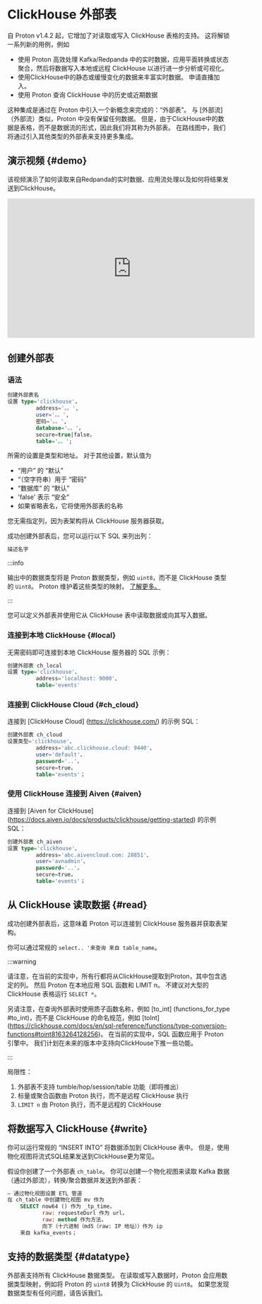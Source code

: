 # ClickHouse 外部表

自 Proton v1.4.2 起，它增加了对读取或写入 ClickHouse 表格的支持。 这将解锁一系列新的用例，例如

- 使用 Proton 高效处理 Kafka/Redpanda 中的实时数据，应用平面转换或状态聚合，然后将数据写入本地或远程 ClickHouse 以进行进一步分析或可视化。
- 使用ClickHouse中的静态或缓慢变化的数据来丰富实时数据。 申请直播加入。
- 使用 Proton 查询 ClickHouse 中的历史或近期数据

这种集成是通过在 Proton 中引入一个新概念来完成的：“外部表”。 与 [外部流]（外部流）类似，Proton 中没有保留任何数据。 但是，由于ClickHouse中的数据是表格，而不是数据流的形式，因此我们将其称为外部表。 在路线图中，我们将通过引入其他类型的外部表来支持更多集成。

## 演示视频 {#demo}

该视频演示了如何读取来自Redpanda的实时数据、应用流处理以及如何将结果发送到ClickHouse。

<iframe width="560" height="315" src="https://www.youtube.com/embed/ga_DmCujEpw?si=ja2tmlcCbqa6HhwT" title="YouTube video player" frameborder="0" allow="accelerometer; autoplay; clipboard-write; encrypted-media; gyroscope; picture-in-picture; web-share" allowfullscreen></iframe>

## 创建外部表

### 语法

```sql
创建外部表名
设置 type='clickhouse'，
         address='。。',
         user='。。',
         密码='。。',
         database='。。'，
         secure=true|false，
         table='。。';
```

所需的设置是类型和地址。 对于其他设置，默认值为

- “用户” 的 “默认”
- “（空字符串）用于 “密码”
- “数据库” 的 “默认”
- 'false' 表示 “安全”
- 如果省略表名，它将使用外部表的名称

您无需指定列，因为表架构将从 ClickHouse 服务器获取。

成功创建外部表后，您可以运行以下 SQL 来列出列：

```sql
描述名字
```

:::info

输出中的数据类型将是 Proton 数据类型，例如 `uint8`，而不是 ClickHouse 类型的 `Uint8`。 Proton 维护着这些类型的映射。 [了解更多。](#datatype)

:::

您可以定义外部表并使用它从 ClickHouse 表中读取数据或向其写入数据。

### 连接到本地 ClickHouse {#local}

无需密码即可连接到本地 ClickHouse 服务器的 SQL 示例：

```sql
创建外部表 ch_local
设置 type='clickhouse'、
         address='localhost: 9000'、
         table='events'
```

### 连接到 ClickHouse Cloud {#ch_cloud}

连接到 [ClickHouse Cloud] (https://clickhouse.com/) 的示例 SQL：

```sql
创建外部表 ch_cloud
设置类型='clickhouse'、
         address='abc.clickhouse.cloud: 9440'、
         user='default'、
         password='..'，
         secure=true，
         table='events'；
```

### 使用 ClickHouse 连接到 Aiven {#aiven}

连接到 [Aiven for ClickHouse] (https://docs.aiven.io/docs/products/clickhouse/getting-started) 的示例 SQL：

```sql
创建外部表 ch_aiven
设置 type='clickhouse'、
         address='abc.aivencloud.com: 28851'、
         user='avnadmin'、
         password='..'，
         secure=true，
         table='events'；
```

## 从 ClickHouse 读取数据 {#read}

成功创建外部表后，这意味着 Proton 可以连接到 ClickHouse 服务器并获取表架构。

你可以通过常规的 `select.. '来查询 来自 table_name`。

:::warning

请注意，在当前的实现中，所有行都将从ClickHouse提取到Proton，其中包含选定的列。 然后 Proton 在本地应用 SQL 函数和 LIMIT n。 不建议对大型的 ClickHouse 表格运行 `SELECT *`。

另请注意，在查询外部表时使用质子函数名称，例如 [to_int] (functions_for_type #to_int)，而不是 ClickHouse 的命名规范，例如 [toInt] (https://clickhouse.com/docs/en/sql-reference/functions/type-conversion-functions#toint8163264128256)。 在当前的实现中，SQL 函数应用于 Proton 引擎中。 我们计划在未来的版本中支持向ClickHouse下推一些功能。

:::

局限性：

1. 外部表不支持 tumble/hop/session/table 功能（即将推出）
2. 标量或聚合函数由 Proton 执行，而不是远程 ClickHouse 执行
3. `LIMIT n` 由 Proton 执行，而不是远程的 ClickHouse

## 将数据写入 ClickHouse {#write}

你可以运行常规的 “INSERT INTO” 将数据添加到 ClickHouse 表中。 但是，使用物化视图将流式SQL结果发送到ClickHouse更为常见。

假设你创建了一个外部表 `ch_table`。 你可以创建一个物化视图来读取 Kafka 数据（通过外部流），转换/聚合数据并发送到外部表：

```sql
— 通过物化视图设置 ETL 管道
在 ch_table 中创建物化视图 mv 作为
    SELECT now64 () 作为 _tp_time，
           raw: requesteDurl 作为 url，
           raw: method 作为方法，
           向下（十六进制（md5（raw: IP 地址））作为 ip
    来自 kafka_events；
```

## 支持的数据类型 {#datatype}

外部表支持所有 ClickHouse 数据类型。 在读取或写入数据时，Proton 会应用数据类型映射，例如将 Proton 的 `uint8` 转换为 ClickHouse 的 `Uint8`。 如果您发现数据类型有任何问题，请告诉我们。

